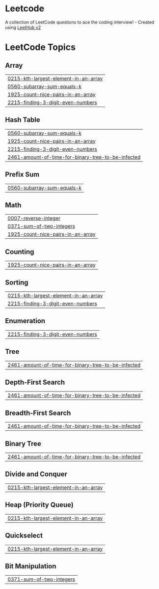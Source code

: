 # Leetcode
A collection of LeetCode questions to ace the coding interview! - Created using [LeetHub v2](https://github.com/arunbhardwaj/LeetHub-2.0)

<!---LeetCode Topics Start-->
# LeetCode Topics
## Array
|  |
| ------- |
| [0215-kth-largest-element-in-an-array](https://github.com/DevGokha/Leetcode/tree/master/0215-kth-largest-element-in-an-array) |
| [0560-subarray-sum-equals-k](https://github.com/DevGokha/Leetcode/tree/master/0560-subarray-sum-equals-k) |
| [1925-count-nice-pairs-in-an-array](https://github.com/DevGokha/Leetcode/tree/master/1925-count-nice-pairs-in-an-array) |
| [2215-finding-3-digit-even-numbers](https://github.com/DevGokha/Leetcode/tree/master/2215-finding-3-digit-even-numbers) |
## Hash Table
|  |
| ------- |
| [0560-subarray-sum-equals-k](https://github.com/DevGokha/Leetcode/tree/master/0560-subarray-sum-equals-k) |
| [1925-count-nice-pairs-in-an-array](https://github.com/DevGokha/Leetcode/tree/master/1925-count-nice-pairs-in-an-array) |
| [2215-finding-3-digit-even-numbers](https://github.com/DevGokha/Leetcode/tree/master/2215-finding-3-digit-even-numbers) |
| [2461-amount-of-time-for-binary-tree-to-be-infected](https://github.com/DevGokha/Leetcode/tree/master/2461-amount-of-time-for-binary-tree-to-be-infected) |
## Prefix Sum
|  |
| ------- |
| [0560-subarray-sum-equals-k](https://github.com/DevGokha/Leetcode/tree/master/0560-subarray-sum-equals-k) |
## Math
|  |
| ------- |
| [0007-reverse-integer](https://github.com/DevGokha/Leetcode/tree/master/0007-reverse-integer) |
| [0371-sum-of-two-integers](https://github.com/DevGokha/Leetcode/tree/master/0371-sum-of-two-integers) |
| [1925-count-nice-pairs-in-an-array](https://github.com/DevGokha/Leetcode/tree/master/1925-count-nice-pairs-in-an-array) |
## Counting
|  |
| ------- |
| [1925-count-nice-pairs-in-an-array](https://github.com/DevGokha/Leetcode/tree/master/1925-count-nice-pairs-in-an-array) |
## Sorting
|  |
| ------- |
| [0215-kth-largest-element-in-an-array](https://github.com/DevGokha/Leetcode/tree/master/0215-kth-largest-element-in-an-array) |
| [2215-finding-3-digit-even-numbers](https://github.com/DevGokha/Leetcode/tree/master/2215-finding-3-digit-even-numbers) |
## Enumeration
|  |
| ------- |
| [2215-finding-3-digit-even-numbers](https://github.com/DevGokha/Leetcode/tree/master/2215-finding-3-digit-even-numbers) |
## Tree
|  |
| ------- |
| [2461-amount-of-time-for-binary-tree-to-be-infected](https://github.com/DevGokha/Leetcode/tree/master/2461-amount-of-time-for-binary-tree-to-be-infected) |
## Depth-First Search
|  |
| ------- |
| [2461-amount-of-time-for-binary-tree-to-be-infected](https://github.com/DevGokha/Leetcode/tree/master/2461-amount-of-time-for-binary-tree-to-be-infected) |
## Breadth-First Search
|  |
| ------- |
| [2461-amount-of-time-for-binary-tree-to-be-infected](https://github.com/DevGokha/Leetcode/tree/master/2461-amount-of-time-for-binary-tree-to-be-infected) |
## Binary Tree
|  |
| ------- |
| [2461-amount-of-time-for-binary-tree-to-be-infected](https://github.com/DevGokha/Leetcode/tree/master/2461-amount-of-time-for-binary-tree-to-be-infected) |
## Divide and Conquer
|  |
| ------- |
| [0215-kth-largest-element-in-an-array](https://github.com/DevGokha/Leetcode/tree/master/0215-kth-largest-element-in-an-array) |
## Heap (Priority Queue)
|  |
| ------- |
| [0215-kth-largest-element-in-an-array](https://github.com/DevGokha/Leetcode/tree/master/0215-kth-largest-element-in-an-array) |
## Quickselect
|  |
| ------- |
| [0215-kth-largest-element-in-an-array](https://github.com/DevGokha/Leetcode/tree/master/0215-kth-largest-element-in-an-array) |
## Bit Manipulation
|  |
| ------- |
| [0371-sum-of-two-integers](https://github.com/DevGokha/Leetcode/tree/master/0371-sum-of-two-integers) |
<!---LeetCode Topics End-->